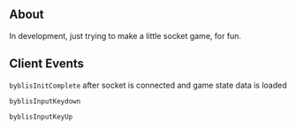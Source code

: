 ## About
In development, just trying to make a little socket game, for fun.

## Client Events

`byblisInitComplete` after socket is connected and game state data is loaded

`byblisInputKeydown`

`byblisInputKeyUp`